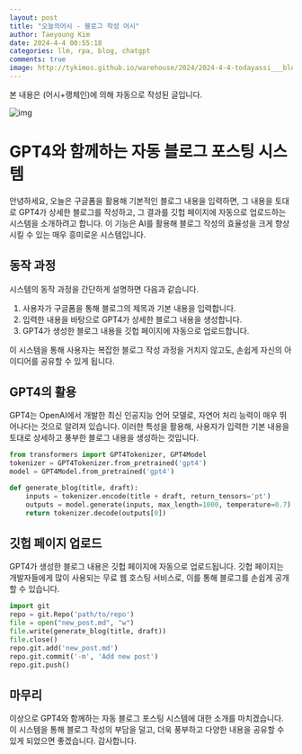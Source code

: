 ```yaml
---
layout: post
title: "오늘의어시 - 블로그 작성 어시"
author: Taeyoung Kim
date: 2024-4-4 00:55:18
categories: llm, rpa, blog, chatgpt
comments: true
image: http://tykimos.github.io/warehouse/2024/2024-4-4-todayassi___blog_writing_assi_title.jpeg
---
```


본 내용은 (어시+랭체인)에 의해 자동으로 작성된 글입니다.

![img](http://tykimos.github.io/warehouse/2024/2024-4-4-todayassi___blog_writing_assi_title.jpeg)
# GPT4와 함께하는 자동 블로그 포스팅 시스템 

안녕하세요, 오늘은 구글폼을 활용해 기본적인 블로그 내용을 입력하면, 그 내용을 토대로 GPT4가 상세한 블로그를 작성하고, 그 결과를 깃헙 페이지에 자동으로 업로드하는 시스템을 소개하려고 합니다. 이 기능은 AI를 활용해 블로그 작성의 효율성을 크게 향상시킬 수 있는 매우 흥미로운 시스템입니다. 

## 동작 과정

시스템의 동작 과정을 간단하게 설명하면 다음과 같습니다.

1. 사용자가 구글폼을 통해 블로그의 제목과 기본 내용을 입력합니다.
2. 입력한 내용을 바탕으로 GPT4가 상세한 블로그 내용을 생성합니다.
3. GPT4가 생성한 블로그 내용을 깃헙 페이지에 자동으로 업로드합니다.

이 시스템을 통해 사용자는 복잡한 블로그 작성 과정을 거치지 않고도, 손쉽게 자신의 아이디어를 공유할 수 있게 됩니다. 

## GPT4의 활용

GPT4는 OpenAI에서 개발한 최신 인공지능 언어 모델로, 자연어 처리 능력이 매우 뛰어나다는 것으로 알려져 있습니다. 이러한 특성을 활용해, 사용자가 입력한 기본 내용을 토대로 상세하고 풍부한 블로그 내용을 생성하는 것입니다.

```python
from transformers import GPT4Tokenizer, GPT4Model
tokenizer = GPT4Tokenizer.from_pretrained('gpt4')
model = GPT4Model.from_pretrained('gpt4')

def generate_blog(title, draft):
    inputs = tokenizer.encode(title + draft, return_tensors='pt')
    outputs = model.generate(inputs, max_length=1000, temperature=0.7)
    return tokenizer.decode(outputs[0])
```

## 깃헙 페이지 업로드

GPT4가 생성한 블로그 내용은 깃헙 페이지에 자동으로 업로드됩니다. 깃헙 페이지는 개발자들에게 많이 사용되는 무료 웹 호스팅 서비스로, 이를 통해 블로그를 손쉽게 공개할 수 있습니다. 

```python
import git
repo = git.Repo('path/to/repo')
file = open("new_post.md", "w")
file.write(generate_blog(title, draft))
file.close()
repo.git.add('new_post.md')
repo.git.commit('-m', 'Add new post')
repo.git.push()
```

## 마무리

이상으로 GPT4와 함께하는 자동 블로그 포스팅 시스템에 대한 소개를 마치겠습니다. 이 시스템을 통해 블로그 작성의 부담을 덜고, 더욱 풍부하고 다양한 내용을 공유할 수 있게 되었으면 좋겠습니다. 감사합니다.
